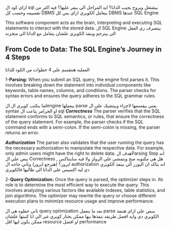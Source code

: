 ازاي كود ال sql بيشتغل ويروح يجيب الداتا؟
ايه المراحل الي بيمر عليها؟
فيه اكتر من تقسيمه وحسب كل DBMS بيعامل الكويري ازاي 
بس كل DBMS عندها SQL Engine 

This software component acts as the brain, interpreting and executing SQL statements to interact with the stored data.
ال SQL Engine بيتصرف زي العقل الي بيترجم وينفذ الكويري علشان يتعامل مع الداتا الي متخزنه 

## **From Code to Data: The SQL Engine’s Journey in 4 Steps**

العمليه هتتقسم علي 4 خطوات من الكود للداتا 

1-**Parsing:** When you submit an SQL query, the engine first parses it. This involves breaking down the statement into individual components like keywords, table names, columns, and conditions. The parser checks for syntax errors and ensures the query adheres to the SQL grammar rules.

لما بنكتب كويري ال الengine بيعملها parse يعني بيقسمها لاجزاء وبيتشيك علي ال syntax او الجرامر بتاعت ال sql 
****_Correctness_****
The parser verifies that the SQL statement conforms to SQL semantics, or rules, that ensure the correctness of the query statement. For example, the parser checks if the SQL command ends with a semi-colon. If the semi-colon is missing, the parser returns an error.

****_Authorization_****
The parser also validates that the user running the query has the necessary authorization to manipulate the respective data. For example, only admin users might have the right to delete data.
هدف الParsing Step انه يبص علي ال Correctness , هل هي مكتوبه صح وبتمشي علي الرولز ولا فيه ساينتاكس ايرور؟ (هنرجع ايرور)
وتاني حاجه ال authorization انه يتاكد ان اليوزر الي بينفذ الكويري دي ليه اكسيس علي الداتا الي طالبها فالكويري 


2-**Query Optimization:** Once the query is parsed, the optimizer steps in. Its role is to determine the most efficient way to execute the query. This involves analyzing various factors like available indexes, table statistics, and join algorithms. The optimizer may rewrite the query or choose different execution plans to minimize resource usage and improve performance.

تاني خطوه هي ال query optimization 
بعد ما بنعمل parse 
بنبص علي ازاي هننفذ الكويري دي وايه افضل طريقه ننفذها بيها 
ممكن يختار كويري غير الي انا كتبتها علشان ممكن يكون ليها اقل resource او افضل performance 
